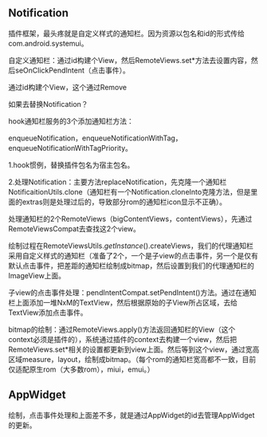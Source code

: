 ## Notification

插件框架，最头疼就是自定义样式的通知栏。因为资源以包名和id的形式传给com.android.systemui。

自定义通知栏：通过id构建个View，然后RemoteViews.set\*方法去设置内容，然后seOnClickPendIntent（点击事件）。

通过id构建个View，这个通过Remove

如果去替换Notification？

hook通知栏服务的3个添加通知栏方法：

enqueueNotification，enqueueNotificationWithTag，enqueueNotificationWithTagPriority。

1.hook惯例，替换插件包名为宿主包名。

2.处理Notification：主要方法replaceNotification，先克隆一个通知栏NotificaitionUtils.clone（通知栏有一个Notification.cloneInto克隆方法，但是里面的extras则是处理过后的，导致部分rom的通知栏icon显示不正确）。

处理通知栏的2个RemoteViews（bigContentViews，contentViews），先通过RemoteViewsCompat去查找这2个view。

绘制过程在RemoteViewsUtils._getInstance_\(\).createViews，我们的代理通知栏采用自定义样式的通知栏（准备了2个，一个是子view的点击事件，另一个是仅有默认点击事件，把差距的通知栏绘制成bitmap，然后设置到我们的代理通知栏的ImageView上面。

子view的点击事件处理：pendIntentCompat.setPendIntent\(\)方法。通过在通知栏上面添加一堆NxM的TextView，然后根据原始的子View所占区域，去给TextView添加点击事件。

bitmap的绘制：通过RemoteViews.apply\(\)方法返回通知栏的View（这个context必须是插件的），系统通过插件的context去构建一个view，然后把RemoteViews.set\*相关的设置都更新到view上面。然后等到这个view，通过宽高区域measure，layout，绘制成bitmap。（每个rom的通知栏宽高都不一致，目前仅适配原生rom（大多数rom），miui，emui。）

## AppWidget

绘制，点击事件处理和上面差不多，就是通过AppWidget的id去管理AppWidget的更新。

